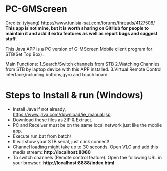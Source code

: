 # PC-GMScreen
Credits: (yiyang) https://www.tunisia-sat.com/forums/threads/4127508/
**This app is not mine, but it is worth sharing on GitHub for people to maintain it and add it extra features as well as report bugs and suggest stuff.**

This Java APP is a PC version of G-MScreen Mobile client program for STB(Set Top Box).

Main Functions:
1.Search/Switch channels from STB
2.Watching Channles from STB by laptop device with this APP installed.
3.Virtual Remote Control interface,including buttons,gyro and touch board.


# Steps to Install & run (Windows)
* Install Java if not already, https://www.java.com/download/ie_manual.jsp
* Download these files as ZIP & Extract.
* PC and Receiver must be on the same local network just like the mobile app.
* Execute run.bat from batch/
* It will show your STB serial, just click connect!
* Channel loading might take up to 30 seconds. Open VLC and add this media stream: **http://localhost:8080**
* To switch channels (Remote control feature). Open the following URL in your browser: **http://localhost:8888/index.html**
